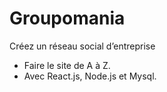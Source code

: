 # Groupomania

Créez un réseau social d’entreprise
  - Faire le site de A à Z.
  - Avec React.js, Node.js et Mysql.
